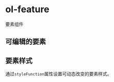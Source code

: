 # ol-feature

要素组件

## 可编辑的要素

<preview comp="modifyFeature"></preview>

## 要素样式

通过`styleFunction`属性设置可动态改变的要素样式。

<preview comp="featureStyle"></preview>
